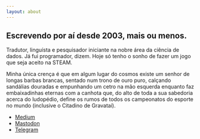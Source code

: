 ```yaml
---
layout: about
---
```


## Escrevendo por aí desde 2003, mais ou menos.

Tradutor, linguísta e pesquisador iniciante na nobre área da ciência de dados.
Já fui programador, dizem. Hoje só tenho o sonho de fazer um jogo que seja aceito na STEAM.

Minha única crença é que em algum lugar do cosmos existe um senhor de longas barbas brancas, sentado num trono de ouro puro, calçando sandálias douradas e empunhando um cetro na mão esquerda enquanto faz embaixadinhas eternas com a canhota que, do alto de toda a sua sabedoria acerca do ludopédio, define os rumos de todos os campeonatos do esporte no mundo (inclusive o Citadino de Gravataí).
 
 - [Medium](https://medium.com/pensamentos-rasos)
 - [Mastodon](@paulogpd@mastodon.social)
 - [Telegram](@paulopilotti)
